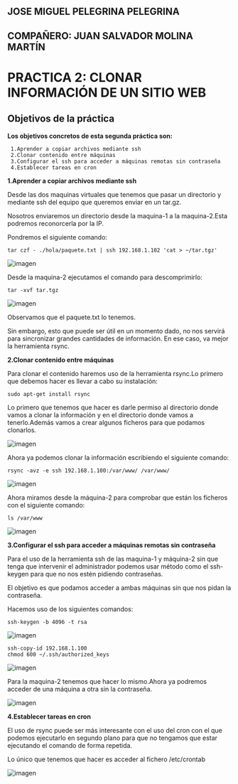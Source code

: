 ## JOSE MIGUEL PELEGRINA PELEGRINA
## COMPAÑERO: JUAN SALVADOR MOLINA MARTÍN

# PRACTICA 2: CLONAR INFORMACIÓN DE UN SITIO WEB

## Objetivos de la práctica

**Los objetivos concretos de esta segunda práctica son:**

	 1.Aprender a copiar archivos mediante ssh
	 2.Clonar contenido entre máquinas
	 3.Configurar el ssh para acceder a máquinas remotas sin contraseña
	 4.Establecer tareas en cron

**1.Aprender a copiar archivos mediante ssh**

Desde las dos maquinas virtuales que tenemos que pasar un directorio y mediante ssh del equipo que queremos enviar en un tar.gz.

Nosotros enviaremos un directorio desde la maquina-1 a la maquina-2.Esta podremos reconorcerla por la IP.

Pondremos el siguiente comando:

	tar czf - ./hola/paquete.txt | ssh 192.168.1.102 'cat > ~/tar.tgz'

![imagen](https://github.com/josemi10/swap1819/blob/master/practica2/imagenes/tar.png)

Desde la maquina-2 ejecutamos el comando para descomprimirlo:

	tar -xvf tar.tgz

![imagen](https://github.com/josemi10/swap1819/blob/master/practica2/imagenes/tar2.png)

Observamos que el paquete.txt lo tenemos.

Sin embargo, esto que puede ser útil en un momento dado, no nos servirá para sincronizar grandes cantidades de información. En ese caso, va mejor la herramienta rsync.

**2.Clonar contenido entre máquinas**

Para clonar el contenido haremos uso de la herramienta rsync.Lo primero que debemos hacer es llevar a cabo su instalación:

	sudo apt-get install rsync

Lo primero que tenemos que hacer es darle permiso al directorio donde vamos a clonar la información y en el directorio donde vamos a tenerlo.Además vamos a crear algunos ficheros para que podamos clonarlos.

![imagen](https://github.com/josemi10/swap1819/blob/master/practica2/imagenes/touch.png)

Ahora ya podemos clonar la información escribiendo el siguiente comando:

	rsync -avz -e ssh 192.168.1.100:/var/www/ /var/www/

![imagen](https://github.com/josemi10/swap1819/blob/master/practica2/imagenes/rsync.png)

Ahora miramos desde la máquina-2 para comprobar que están los ficheros con el siguiente comando:

	ls /var/www

![imagen](https://github.com/josemi10/swap1819/blob/master/practica2/imagenes/ls_s2.png)

**3.Configurar el ssh para acceder a máquinas remotas sin contraseña**

Para el uso de la herramienta ssh de las maquina-1 y máquina-2 sin que tenga que intervenir el administrador podemos usar método como el ssh-keygen para que no nos estén pidiendo contraseñas.

El objetivo es que podamos acceder a ambas máquinas sin que nos pidan la contraseña.

Hacemos uso de los siguientes comandos:

	ssh-keygen -b 4096 -t rsa

![imagen](https://github.com/josemi10/swap1819/blob/master/practica2/imagenes/keygen.png)

	ssh-copy-id 192.168.1.100
	chmod 600 ~/.ssh/authorized_keys

![imagen](https://github.com/josemi10/swap1819/blob/master/practica2/imagenes/ssh-copy-id.png)

Para la maquina-2 tenemos que hacer lo mismo.Ahora ya podremos acceder de una máquina a otra sin la contraseña.

![imagen](https://github.com/josemi10/swap1819/blob/master/practica2/imagenes/ssh_sin_contrase%C3%B1a.png)


**4.Establecer tareas en cron**

El uso de rsync puede ser más interesante con el uso del cron con el que podemos ejecutarlo en segundo plano para que no tengamos que estar ejecutando el comando de forma repetida.

Lo único que tenemos que hacer es acceder al fichero /etc/crontab

![imagen](https://github.com/josemi10/swap1819/blob/master/practica2/imagenes/contrab.png)
